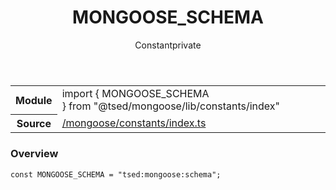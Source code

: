 
<header class="symbol-info-header"><h1 id="mongoose_schema">MONGOOSE_SCHEMA</h1><label class="symbol-info-type-label const">Constant</label><label class="api-type-label private" title="private">private</label></header>
<!-- summary -->
<section class="symbol-info"><table class="is-full-width"><tbody><tr><th>Module</th><td><div class="lang-typescript"><span class="token keyword">import</span> { MONGOOSE_SCHEMA }&nbsp;<span class="token keyword">from</span>&nbsp;<span class="token string">"@tsed/mongoose/lib/constants/index"</span></div></td></tr><tr><th>Source</th><td><a href="https://github.com/Romakita/ts-express-decorators/blob/v4.19.0/src//mongoose/constants/index.ts#L0-L0">/mongoose/constants/index.ts</a></td></tr></tbody></table></section>
<!-- overview -->


### Overview


<pre><code class="typescript-lang "><span class="token keyword">const</span> MONGOOSE_SCHEMA = "tsed<span class="token punctuation">:</span>mongoose<span class="token punctuation">:</span>schema"<span class="token punctuation">;</span></code></pre>


<!-- Parameters -->

<!-- Description -->

<!-- Members -->

